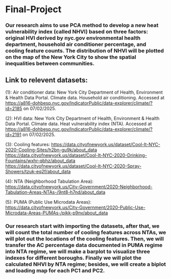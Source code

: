 # Final-Project

### Our research aims to use PCA method to develop a new heat vulnerability index (called NHVI) based on three factors: original HVI derived by nyc.gov environmental health department, household air conditioner percentage, and cooling feature counts. The distribution of NHVI will be plotted on the map of the New York City to show the spatial inequalities between communities.


## Link to relevent datasets: 
(1): Air conditioner data: New York City Department of Health, Environment & Health Data Portal. Climate data. Household air conditioning. Accessed at https://a816-dohbesp.nyc.gov/IndicatorPublic/data-explorer/climate/?id=2185 on 07/02/2025.

(2): HVI data: New York City Department of Health, Environment & Health Data Portal. Climate data. Heat vulnerability index (NTA). Accessed at https://a816-dohbesp.nyc.gov/IndicatorPublic/data-explorer/climate/?id=2191 on 07/02/2025.

(3): Cooling features: 
https://data.cityofnewyork.us/dataset/Cool-It-NYC-2020-Cooling-Sites/h2bn-gu9k/about_data
https://data.cityofnewyork.us/dataset/Cool-It-NYC-2020-Drinking-Fountains/wxhr-qbhz/about_data
https://data.cityofnewyork.us/dataset/Cool-It-NYC-2020-Spray-Showers/tzuk-eq2f/about_data

(4): NTA (Neighborhood Tabulation Area): https://data.cityofnewyork.us/City-Government/2020-Neighborhood-Tabulation-Areas-NTAs-/9nt8-h7nd/about_data

(5): PUMA (Public Use Microdata Areas): https://data.cityofnewyork.us/City-Government/2020-Public-Use-Microdata-Areas-PUMAs-/pikk-p9nv/about_data


### Our research start with importing the datasets, after that, we will count the total number of cooling features across NTAs, we will plot out the locations of the cooling features. Then, we will transfer the AC percentage data documented in PUMA regime into NTA regime, we will make a barplot to visualize three indexes for different boroughs. Finally we will plot the calculated NHVI by NTA regime; besides, we will create a biplot and loading map for each PC1 and PC2. 
